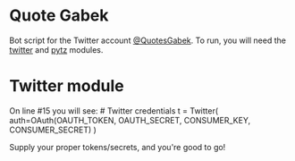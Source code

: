 Quote Gabek
==============

Bot script for the Twitter account [@QuotesGabek](http://twitter.com/QuotesGabek). To run, you will need the [twitter](https://github.com/sixohsix/twitter) and [pytz](http://sourceforge.net/projects/pytz/) modules.

Twitter module
==============

On line #15 you will see:
    # Twitter credentials
    t = Twitter(
                auth=OAuth(OAUTH_TOKEN, OAUTH_SECRET,
                           CONSUMER_KEY, CONSUMER_SECRET)
               )

Supply your proper tokens/secrets, and you're good to go!